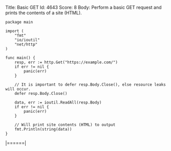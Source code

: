 Title: Basic GET
Id: 4643
Score: 8
Body:
Perform a basic GET request and prints the contents of a site (HTML).

    package main
    
    import (
        "fmt"
        "io/ioutil"
        "net/http"
    )
    
    func main() {
        resp, err := http.Get("https://example.com/")
        if err != nil {
            panic(err)
        }
    
        // It is important to defer resp.Body.Close(), else resource leaks will occur.
        defer resp.Body.Close()
    
        data, err := ioutil.ReadAll(resp.Body)
        if err != nil {
            panic(err)
        }
    
        // Will print site contents (HTML) to output
        fmt.Println(string(data))
    }

|======|
